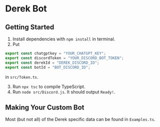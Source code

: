 # Derek Bot

## Getting Started

1. Install dependencies with `npm install` in terminal.
2. Put

```ts
export const chatgptkey = "YOUR_CHATGPT_KEY";
export const discordToken = "YOUR_DISCORD_BOT_TOKEN";
export const derekId = "DEREK_DISCORD_ID";
export const botId = "BOT_DISCORD_ID";
```

in `src/Token.ts`.

3. Run `npx tsc` to compile TypeScript.
4. Run `node src/Discord.js`. It should output `Ready!`.

## Making Your Custom Bot

Most (but not all) of the Derek specific data can be found in `Examples.ts`.
